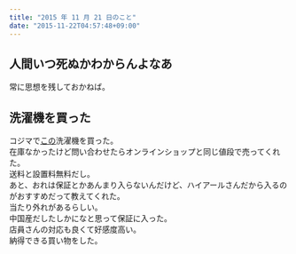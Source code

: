 ```yaml
---
title: "2015 年 11 月 21 日のこと"
date: "2015-11-22T04:57:48+09:00"
---
```


## 人間いつ死ぬかわからんよなあ

常に思想を残しておかねば。

## 洗濯機を買った

コジマで[この](http://www.kojima.net/ec/disp/CSfGoodsPage_001.jsp?GOODS_STK_NO=2583310)洗濯機を買った。  
在庫なかったけど問い合わせたらオンラインショップと同じ値段で売ってくれた。  
送料と設置料無料だし。  
あと、おれは保証とかあんまり入らないんだけど、ハイアールさんだから入るのがおすすめだって教えてくれた。  
当たり外れがあるらしい。  
中国産だしたしかになと思って保証に入った。  
店員さんの対応も良くて好感度高い。  
納得できる買い物をした。
